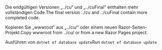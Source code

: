 <span data-ttu-id="85076-101">Die endgültigen Versionen „../cu“ und „../cuFinal“ enthalten mehr vollständigen Code.</span><span class="sxs-lookup"><span data-stu-id="85076-101">The final version ../cu and ../cuFinal contain more completed code.</span></span>

<span data-ttu-id="85076-102">Kopieren Sie „wwwroot“ aus „../cu/“ oder einem neuen Razor-Seiten-Projekt.</span><span class="sxs-lookup"><span data-stu-id="85076-102">Copy wwwroot from ../cu/ or from a new Razor Pages project.</span></span>

<span data-ttu-id="85076-103">Ausführen von `dotnet ef database update`</span><span class="sxs-lookup"><span data-stu-id="85076-103">Run `dotnet ef database update`</span></span>
